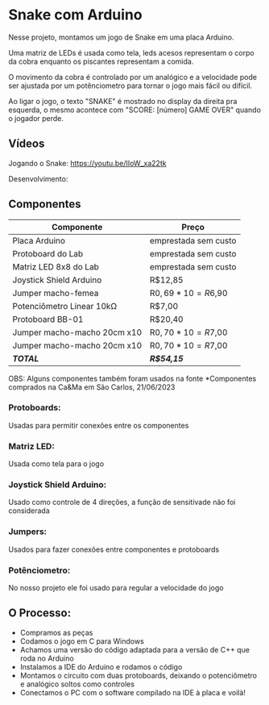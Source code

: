 
# Snake com Arduino
Nesse projeto, montamos um jogo de Snake em uma placa Arduino. 

Uma matriz de LEDs é usada como tela, leds acesos representam o corpo da cobra enquanto os piscantes representam a comida. 

O movimento da cobra é controlado por um analógico e a velocidade pode ser ajustada por um potênciometro para tornar o jogo mais fácil ou difícil.

Ao ligar o jogo, o texto "SNAKE" é mostrado no display da direita pra esquerda, o mesmo acontece com "SCORE: [número] GAME OVER" quando o jogador perde.

## Vídeos
Jogando o Snake: https://youtu.be/IIoW_xa22tk

Desenvolvimento:

## Componentes

| Componente | Preço |
| --- | --- |
| Placa Arduino | emprestada sem custo |
| Protoboard do Lab | emprestada sem custo |
| Matriz LED 8x8 do Lab | emprestada sem custo |
| Joystick Shield Arduino | R$12,85 |
| Jumper macho-femea | R$0,69 * 10 = R$6,90 |
| Potenciômetro Linear 10kΩ | R$7,00 |
| Protoboard BB-01 | R$20,40 |
| Jumper macho-macho 20cm x10 | R$0,70 * 10 = R$7,00 |
| Jumper macho-macho 20cm x10 | R$0,70 * 10 = R$7,00 |
| ***TOTAL*** | ***R$54,15*** |

OBS: Alguns componentes também foram usados na fonte
*Componentes comprados na Ca&Ma em São Carlos, 21/06/2023

### Protoboards: 
Usadas para permitir conexões entre os componentes
### Matriz LED:
Usada como tela para o jogo
### Joystick Shield Arduino:
Usado como controle de 4 direções, a função de sensitivade não foi considerada
### Jumpers:
Usados para fazer conexões entre componentes e protoboards
### Potênciometro:
No nosso projeto ele foi usado para regular a velocidade do jogo


## O Processo:
- Compramos as peças
- Codamos o jogo em C para Windows
- Achamos uma versão do código adaptada para a versão de C++ que roda no Arduino
- Instalamos a IDE do Arduino e rodamos o código
- Montamos o circuito com duas protoboards, deixando o potenciômetro e analógico soltos como controles
- Conectamos o PC com o software compilado na IDE à placa e voilà!

